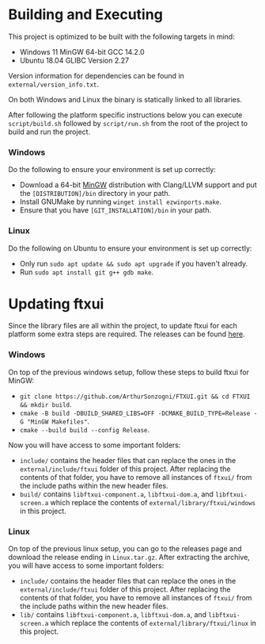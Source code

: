 # Building and Executing
This project is optimized to be built with the following targets in mind:
- Windows 11 MinGW 64-bit GCC 14.2.0
- Ubuntu 18.04 GLIBC Version 2.27

Version information for dependencies can be found in `external/version_info.txt`.

On both Windows and Linux the binary is statically linked to all libraries.

After following the platform specific instructions below you can execute `script/build.sh` followed by `script/run.sh`
from the root of the project to build and run the project.

### Windows
Do the following to ensure your environment is set up correctly:
- Download a 64-bit [MinGW](https://winlibs.com/) distribution with Clang/LLVM support and put the `[DISTRIBUTION]/bin`
  directory in your path.
- Install GNUMake by running `winget install ezwinports.make`.
- Ensure that you have `[GIT_INSTALLATION]/bin` in your path.

### Linux
Do the following on Ubuntu to ensure your environment is set up correctly:
- Only run `sudo apt update && sudo apt upgrade` if you haven't already.
- Run `sudo apt install git g++ gdb make`.

# Updating ftxui
Since the library files are all within the project, to update ftxui for each platform some extra steps are required. The
releases can be found [here](https://github.com/ArthurSonzogni/ftxui/releases).

### Windows
On top of the previous windows setup, follow these steps to build ftxui for MinGW:
- `git clone https://github.com/ArthurSonzogni/FTXUI.git && cd FTXUI && mkdir build`.
- `cmake -B build -DBUILD_SHARED_LIBS=OFF -DCMAKE_BUILD_TYPE=Release -G "MinGW Makefiles"`.
- `cmake --build build --config Release`.

Now you will have access to some important folders:
- `include/` contains the header files that can replace the ones in the `external/include/ftxui` folder of this project.
  After replacing the contents of that folder, you have to remove all instances of `ftxui/` from the include paths
  within the new header files.
- `build/` contains `libftxui-component.a`, `libftxui-dom.a`, and `libftxui-screen.a` which replace the contents of
  `external/library/ftxui/windows` in this project.

### Linux
On top of the previous linux setup, you can go to the releases page and download the release ending in `Linux.tar.gz`.
After extracting the archive, you will have access to some important folders:
- `include/` contains the header files that can replace the ones in the `external/include/ftxui` folder of this project.
  After replacing the contents of that folder, you have to remove all instances of `ftxui/` from the include paths
  within the new header files.
- `lib/` contains `libftxui-component.a`, `libftxui-dom.a`, and `libftxui-screen.a` which replace the contents of
  `external/library/ftxui/linux` in this project.
